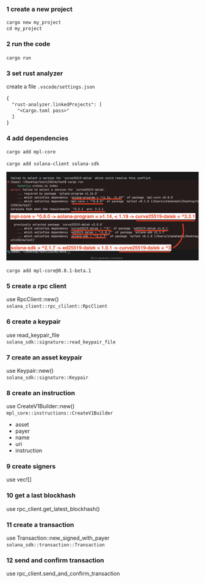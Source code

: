 ### 1 create a new project

```
cargo new my_project
cd my_project
```

### 2 run the code

`cargo run`

### 3 set rust analyzer

create a file
`.vscode/settings.json`

```
{
  "rust-analyzer.linkedProjects": [
    "<Cargo.toml pass>"
  ]
}
```

### 4 add dependencies

`cargo add mpl-core`

`cargo add solana-client solana-sdk`

![](./image/1.png)

`cargo add mpl-core@0.8.1-beta.1`

### 5 create a rpc client

use RpcClient::new()  
`solana_client::rpc_clilent::RpcClient`

### 6 create a keypair

use read_keypair_file  
`solana_sdk::signature::read_keypair_file`

### 7 create an asset keypair

use Keypair::new()  
`solana_sdk::signature::Keypair`

### 8 create an instruction

use CreateV1Builder::new()  
`mpl_core::instructions::CreateV1Builder`

- asset
- payer
- name
- uri
- instruction

### 9 create signers

use vec![]

### 10 get a last blockhash

use rpc_client.get_latest_blockhash()

### 11 create a transaction

use Transaction::new_signed_with_payer  
`solana_sdk::transaction::Transaction`

### 12 send and confirm transaction

use rpc_client.send_and_confirm_transaction
